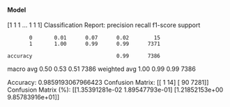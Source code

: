 #### Model
[1 1 1 ... 1 1 1]
Classification Report:
              precision    recall  f1-score   support

           0       0.01      0.07      0.02        15
           1       1.00      0.99      0.99      7371

    accuracy                           0.99      7386
   macro avg       0.50      0.53      0.51      7386
weighted avg       1.00      0.99      0.99      7386

Accuracy: 0.9859193067966423
Confusion Matrix:
[[   1   14]
 [  90 7281]]
Confusion Matrix (%):
[[1.35391281e-02 1.89547793e-01]
 [1.21852153e+00 9.85783916e+01]]
